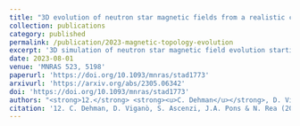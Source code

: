 ```yaml
---
title: "3D evolution of neutron star magnetic fields from a realistic core-collapse turbulent topology"
collection: publications
category: published
permalink: /publication/2023-magnetic-topology-evolution
excerpt: '3D simulation of neutron star magnetic field evolution starting from a core-collapse turbulent topology, revealing long-term field dynamics and structure.'
date: 2023-08-01
venue: 'MNRAS 523, 5198'
paperurl: 'https://doi.org/10.1093/mnras/stad1773'
arxivurl: 'https://arxiv.org/abs/2305.06342'
doi: 'https://doi.org/10.1093/mnras/stad1773'
authors: "<strong>12.</strong> <strong><u>C. Dehman</u></strong>, D. Viganò, S. Ascenzi, J.A. Pons, N. Rea"
citation: '12. C. Dehman, D. Viganò, S. Ascenzi, J.A. Pons & N. Rea (2023). <small><strong>3D evolution of neutron star magnetic fields from a realistic core-collapse turbulent topology</strong></small>. <em>MNRAS <b>523</b>, 5198</em>. (<a href="https://arxiv.org/abs/2305.06342">arXiv</a>, <a href="https://ui.adsabs.harvard.edu/abs/2023arXiv230506342D/abstract">ADS</a>, <a href="https://doi.org/10.1093/mnras/stad1773">DOI</a>)'
---
```

